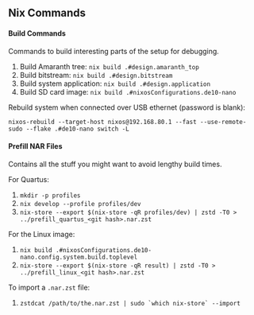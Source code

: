 ## Nix Commands

#### Build Commands

Commands to build interesting parts of the setup for debugging.

1. Build Amaranth tree: `nix build .#design.amaranth_top`
2. Build bitstream: `nix build .#design.bitstream`
3. Build system application: `nix build .#design.application`
4. Build SD card image: `nix build .#nixosConfigurations.de10-nano`

Rebuild system when connected over USB ethernet (password is blank):

`nixos-rebuild --target-host nixos@192.168.80.1 --fast --use-remote-sudo --flake .#de10-nano switch -L`

#### Prefill NAR Files

Contains all the stuff you might want to avoid lengthy build times.

For Quartus:
1. `mkdir -p profiles`
2. `nix develop --profile profiles/dev`
3. `nix-store --export $(nix-store -qR profiles/dev) | zstd -T0 > ../prefill_quartus_<git hash>.nar.zst`

For the Linux image:
1. `nix build .#nixosConfigurations.de10-nano.config.system.build.toplevel`
2. `nix-store --export $(nix-store -qR result) | zstd -T0 > ../prefill_linux_<git hash>.nar.zst`

To import a `.nar.zst` file:
1. ``zstdcat /path/to/the.nar.zst | sudo `which nix-store` --import``
